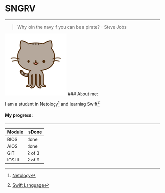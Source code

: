 # SNGRV
---
> Why join the navy if you can be a pirate? - Steve Jobs

<img src="octopusheen.png" alt="drawing" width="200"/>
### About me: 

I am a student in Netology[^1] and learning Swift[^2]

#### My progress:
---
| Module | isDone |
| --- | --- |
| BIOS| done |
| AIOS | done |
| GIT | 2 of 3 |
| IOSUI | 2 of 6 |


[^1]: [Netology](netology.ru)
[^2]: [Swift Language](https://developer.apple.com/swift/)

